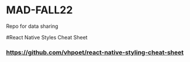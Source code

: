 # MAD-FALL22

Repo for data sharing

#React Native Styles Cheat Sheet

### https://github.com/vhpoet/react-native-styling-cheat-sheet
